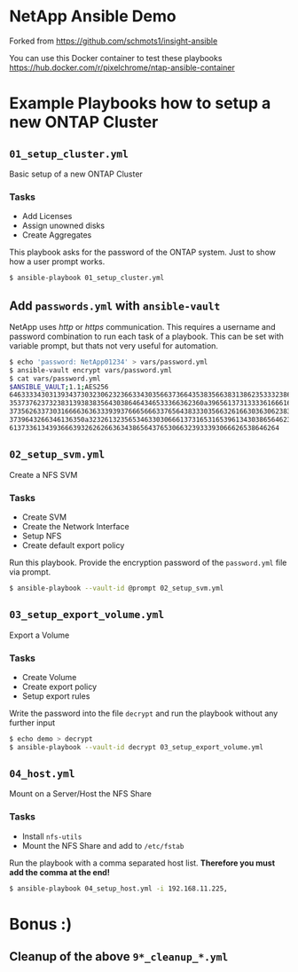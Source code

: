 # NetApp Ansible Demo

Forked from https://github.com/schmots1/insight-ansible

You can use this Docker container to test these playbooks https://hub.docker.com/r/pixelchrome/ntap-ansible-container

# Example Playbooks how to setup a new ONTAP Cluster

## `01_setup_cluster.yml`

Basic setup of a new ONTAP Cluster

### Tasks

* Add Licenses
* Assign unowned disks
* Create Aggregates

This playbook asks for the password of the ONTAP system. Just to show how a user prompt works.

```sh
$ ansible-playbook 01_setup_cluster.yml
```

## Add `passwords.yml` with `ansible-vault`

NetApp uses *http* or *https* communication. This requires a username and password combination to run each task of a playbook. This can be set with variable prompt, but thats not very useful for automation. 

```sh
$ echo 'password: NetApp01234' > vars/password.yml
$ ansible-vault encrypt vars/password.yml
$ cat vars/password.yml 
$ANSIBLE_VAULT;1.1;AES256
64633334303139343730323062323663343035663736643538356638313862353332386166353439
3537376237323831393838356430386464346533366362360a396561373133336166616637396336
37356263373031666636363339393766656663376564383330356632616630363062383762373064
3739643266346136350a323261323565346330306661373165316539613430386564623536353532
61373361343936663932626266363438656437653066323933393066626538646264
```

## `02_setup_svm.yml`

Create a NFS SVM

### Tasks

* Create SVM
* Create the Network Interface
* Setup NFS
* Create default export policy

Run this playbook. Provide the encryption password of the `password.yml` file via prompt.

```sh
$ ansible-playbook --vault-id @prompt 02_setup_svm.yml
```

## `03_setup_export_volume.yml`

Export a Volume

### Tasks

* Create Volume
* Create export policy
* Setup export rules

Write the password into the file `decrypt` and run the playbook without any further input

```sh
$ echo demo > decrypt
$ ansible-playbook --vault-id decrypt 03_setup_export_volume.yml
```

## `04_host.yml`

Mount on a Server/Host the NFS Share

### Tasks

* Install `nfs-utils`
* Mount the NFS Share and add to `/etc/fstab`

Run the playbook with a comma separated host list. **Therefore you must add the comma at the end!**

```sh
$ ansible-playbook 04_setup_host.yml -i 192.168.11.225,
```

# Bonus :)

## Cleanup of the above `9*_cleanup_*.yml`